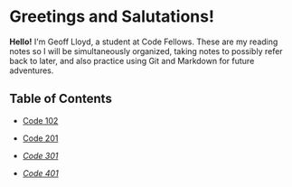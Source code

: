 # Greetings and Salutations!

**Hello!** I'm Geoff Lloyd, a student at Code Fellows. These are my reading notes so I will be simultaneously organized, taking notes to possibly refer back to later, and also practice using Git and Markdown for future adventures.

## Table of Contents

* [Code 102](https://gorfllord.github.io/reading-notes/course-102/)

* [Code 201](https://gorfllord.github.io/reading-notes/course-201/)

* [*Code 301*](https://gorfllord.github.io/reading-notes/course-301/)

* [*Code 401*](https://gorfllord.github.io/reading-notes/course-401/)
